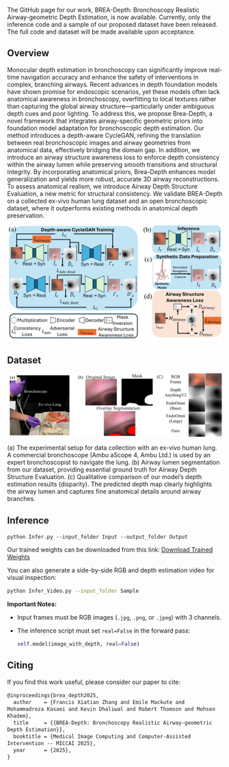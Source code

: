 The GitHub page for our work, BREA-Depth: Bronchoscopy Realistic Airway-geometric Depth Estimation, is now available. Currently, only the inference code and a sample of our proposed dataset have been released. The full code and dataset will be made available upon acceptance.

## Overview

Monocular depth estimation in bronchoscopy can significantly improve real-time navigation accuracy and enhance the safety of interventions in complex, branching airways. Recent advances in depth foundation models have shown promise for endoscopic scenarios, yet these models often lack anatomical awareness in bronchoscopy, overfitting to local textures rather than capturing the global airway structure—particularly under ambiguous depth cues and poor lighting.
To address this, we propose Brea-Depth, a novel framework that integrates airway-specific geometric priors into foundation model adaptation for bronchoscopic depth estimation. Our method introduces a depth-aware CycleGAN, refining the translation between real bronchoscopic images and airway geometries from anatomical data, effectively bridging the domain gap. In addition, we introduce an airway structure awareness loss to enforce depth consistency within the airway lumen while preserving smooth transitions and structural integrity. By incorporating anatomical priors, Brea-Depth enhances model generalization and yields more robust, accurate 3D airway reconstructions. To assess anatomical realism, we introduce Airway Depth Structure Evaluation, a new metric for structural consistency.
We validate BREA-Depth on a collected ex-vivo human lung dataset and an open bronchoscopic dataset, where it outperforms existing methods in anatomical depth preservation.

![image](Fig/Overview.png)


## Dataset
![image](Fig/experimentsV1.png)

(a) The experimental setup for data collection with an ex-vivo human lung. A commercial bronchoscope (Ambu aScope 4, Ambu Ltd.) is used by an expert bronchoscopist to navigate the lung.
(b) Airway lumen segmentation from our dataset, providing essential ground truth for Airway Depth Structure Evaluation.
(c) Qualitative comparison of our model’s depth estimation results (disparity). The predicted depth map clearly highlights the airway lumen and captures fine anatomical details around airway branches.

## Inference
```
python Infer.py --input_folder Input --output_folder Output 
```
Our trained weights can be downloaded from this link: [Download Trained Weights](https://uoe-my.sharepoint.com/:f:/g/personal/xzhang19_ed_ac_uk/ElxJu_eRjeFIhQCUXygyc50BMhc1fB0INsz457FCE0ZT8A?e=6Vc4Ek)

You can also generate a side-by-side RGB and depth estimation video for visual inspection:

```bash
python Infer_Video.py --input_folder Sample
```

**Important Notes:**

- Input frames must be RGB images (`.jpg`, `.png`, or `.jpeg`) with 3 channels.

- The inference script must set `real=False` in the forward pass:

  ```python
  self.model(image_with_depth, real=False)
  ```


## Citing

If you find this work useful, please consider our paper to cite:

```
@inproceedings{brea_depth2025,
  author    = {Francis Xiatian Zhang and Emile Mackute and Mohammadreza Kasaei and Kevin Dhaliwal and Robert Thomson and Mohsen Khadem},
  title     = {{BREA-Depth: Bronchoscopy Realistic Airway-geometric Depth Estimation}},
  booktitle = {Medical Image Computing and Computer-Assisted Intervention -- MICCAI 2025},
  year      = {2025},
}
```
